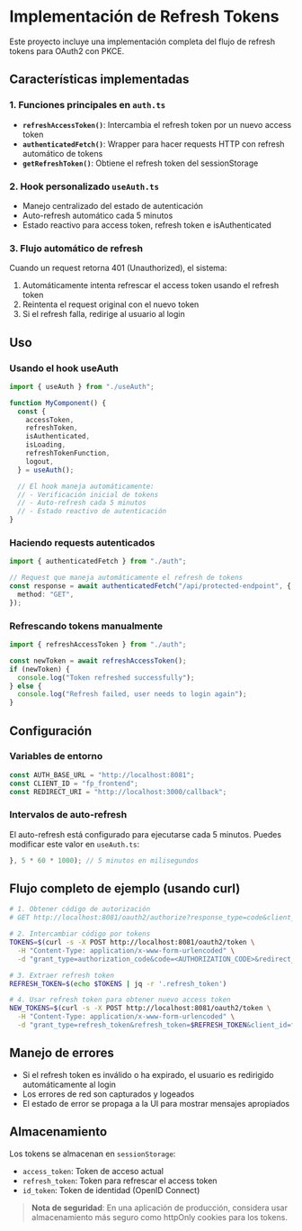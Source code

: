 # Implementación de Refresh Tokens

Este proyecto incluye una implementación completa del flujo de refresh tokens para OAuth2 con PKCE.

## Características implementadas

### 1. Funciones principales en `auth.ts`

- **`refreshAccessToken()`**: Intercambia el refresh token por un nuevo access token
- **`authenticatedFetch()`**: Wrapper para hacer requests HTTP con refresh automático de tokens
- **`getRefreshToken()`**: Obtiene el refresh token del sessionStorage

### 2. Hook personalizado `useAuth.ts`

- Manejo centralizado del estado de autenticación
- Auto-refresh automático cada 5 minutos
- Estado reactivo para access token, refresh token e isAuthenticated

### 3. Flujo automático de refresh

Cuando un request retorna 401 (Unauthorized), el sistema:

1. Automáticamente intenta refrescar el access token usando el refresh token
2. Reintenta el request original con el nuevo token
3. Si el refresh falla, redirige al usuario al login

## Uso

### Usando el hook useAuth

```typescript
import { useAuth } from "./useAuth";

function MyComponent() {
  const {
    accessToken,
    refreshToken,
    isAuthenticated,
    isLoading,
    refreshTokenFunction,
    logout,
  } = useAuth();

  // El hook maneja automáticamente:
  // - Verificación inicial de tokens
  // - Auto-refresh cada 5 minutos
  // - Estado reactivo de autenticación
}
```

### Haciendo requests autenticados

```typescript
import { authenticatedFetch } from "./auth";

// Request que maneja automáticamente el refresh de tokens
const response = await authenticatedFetch("/api/protected-endpoint", {
  method: "GET",
});
```

### Refrescando tokens manualmente

```typescript
import { refreshAccessToken } from "./auth";

const newToken = await refreshAccessToken();
if (newToken) {
  console.log("Token refreshed successfully");
} else {
  console.log("Refresh failed, user needs to login again");
}
```

## Configuración

### Variables de entorno

```typescript
const AUTH_BASE_URL = "http://localhost:8081";
const CLIENT_ID = "fp_frontend";
const REDIRECT_URI = "http://localhost:3000/callback";
```

### Intervalos de auto-refresh

El auto-refresh está configurado para ejecutarse cada 5 minutos. Puedes modificar este valor en `useAuth.ts`:

```typescript
}, 5 * 60 * 1000); // 5 minutos en milisegundos
```

## Flujo completo de ejemplo (usando curl)

```bash
# 1. Obtener código de autorización
# GET http://localhost:8081/oauth2/authorize?response_type=code&client_id=fp_frontend&redirect_uri=http://localhost:3000/callback&scope=openid%20profile%20api.read

# 2. Intercambiar código por tokens
TOKENS=$(curl -s -X POST http://localhost:8081/oauth2/token \
  -H "Content-Type: application/x-www-form-urlencoded" \
  -d "grant_type=authorization_code&code=<AUTHORIZATION_CODE>&redirect_uri=http://localhost:3000/callback&client_id=fp_frontend")

# 3. Extraer refresh token
REFRESH_TOKEN=$(echo $TOKENS | jq -r '.refresh_token')

# 4. Usar refresh token para obtener nuevo access token
NEW_TOKENS=$(curl -s -X POST http://localhost:8081/oauth2/token \
  -H "Content-Type: application/x-www-form-urlencoded" \
  -d "grant_type=refresh_token&refresh_token=$REFRESH_TOKEN&client_id=fp_frontend")
```

## Manejo de errores

- Si el refresh token es inválido o ha expirado, el usuario es redirigido automáticamente al login
- Los errores de red son capturados y logeados
- El estado de error se propaga a la UI para mostrar mensajes apropiados

## Almacenamiento

Los tokens se almacenan en `sessionStorage`:

- `access_token`: Token de acceso actual
- `refresh_token`: Token para refrescar el access token
- `id_token`: Token de identidad (OpenID Connect)

> **Nota de seguridad**: En una aplicación de producción, considera usar almacenamiento más seguro como httpOnly cookies para los tokens.
